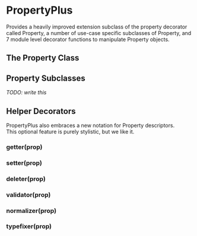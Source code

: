 # PropertyPlus
Provides a heavily improved extension subclass of the property decorator
called Property,  a number of use-case specific subclasses of Property, 
and 7 module level decorator functions to manipulate Property objects.







## The Property Class


## Property Subclasses
 *TODO: write this*


## Helper Decorators
PropertyPlus also embraces a new notation for Property descriptors.  
This optional feature is purely stylistic, but we like it.

### getter(prop)

### setter(prop)

### deleter(prop)

### validator(prop)

### normalizer(prop)

### typefixer(prop)
